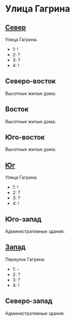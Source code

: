 # Улица Гагрина

## [Север](./520100.md)

Улица Гагрина.

* 1:    !
* 2:    ?
* 3:    ?
* 4:    !

## Северо-восток

Высотные жилые дома.

## Восток

Высотные жилые дома.

## Юго-восток

Высотные жилые дома.

## [Юг](./520110.md)

Улица Гагрина.

* 1:    !
* 2:    ?
* 3:    ?
* 4:    !

## Юго-запад

Административные здания.

## [Запад](./510105.md)

Переулок Гагрина.

* 1:    -
* 2:    ?
* 3:    ?
* 4:    !

## Северо-запад

Административные здания.
